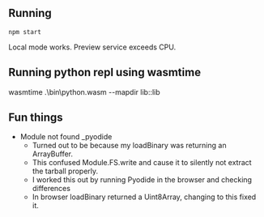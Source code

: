 ## Running

```
npm start
```

Local mode works. Preview service exceeds CPU.

## Running python repl using wasmtime

wasmtime .\bin\python.wasm --mapdir lib::lib

## Fun things

- Module not found _pyodide
  - Turned out to be because my loadBinary was returning an ArrayBuffer.
  - This confused Module.FS.write and cause it to silently not extract the
    tarball properly.
  - I worked this out by running Pyodide in the browser and checking differences
  - In browser loadBinary returned a Uint8Array, changing to this fixed it.